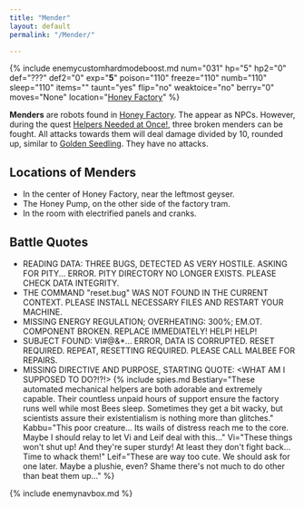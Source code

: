 ```yaml
---
title: "Mender"
layout: default
permalink: "/Mender/"

---
```

{% include enemycustomhardmodeboost.md num="031" hp="5" hp2="0" def="???" def2="0" exp="**5**" poison="110" freeze="110" numb="110" sleep="110" items="" taunt="yes" flip="no" weaktoice="no" berry="0" moves="None" location="[Honey Factory](/Honey_Factory)" %}

**Menders** are robots found in [Honey Factory](/Honey_Factory). The appear as NPCs. However, during the quest [Helpers Needed at Once!](/Helpers_Needed_at_Once!), three broken menders can be fought. All attacks towards them will deal damage divided by 10, rounded up, similar to [Golden Seedling](/Golden_Seedling). They have no attacks.

## Locations of Menders
* In the center of Honey Factory, near the leftmost geyser.
* The Honey Pump, on the other side of the factory tram.
* In the room with electrified panels and cranks.

## Battle Quotes

* READING DATA: THREE BUGS, DETECTED AS VERY HOSTILE. ASKING FOR PITY... ERROR. PITY DIRECTORY NO LONGER EXISTS. PLEASE CHECK DATA INTEGRITY.
* THE COMMAND "reset.bug" WAS NOT FOUND IN THE CURRENT CONTEXT. PLEASE INSTALL NECESSARY FILES AND RESTART YOUR MACHINE.
* MISSING ENERGY REGULATION; OVERHEATING: 300%; EM.OT. COMPONENT BROKEN. REPLACE IMMEDIATELY! HELP! HELP!
* SUBJECT FOUND: VI#@&*... ERROR, DATA IS CORRUPTED. RESET REQUIRED. REPEAT, RESETTING REQUIRED. PLEASE CALL MALBEE FOR REPAIRS.
* MISSING DIRECTIVE AND PURPOSE, STARTING QUOTE: <WHAT AM I SUPPOSED TO DO?!?!>
{% include spies.md Bestiary="These automated mechanical helpers are both adorable and extremely capable. Their countless unpaid hours of support ensure the factory runs well while most Bees sleep. Sometimes they get a bit wacky, but scientists assure their existentialism is nothing more than glitches." Kabbu="This poor creature... Its wails of distress reach me to the core. Maybe I should relay to let Vi and Leif deal with this..." Vi="These things won't shut up! And they're super sturdy! At least they don't fight back... Time to whack them!" Leif="These are way too cute. We should ask for one later. Maybe a plushie, even? Shame there's not much to do other than beat them up..." %}

{% include enemynavbox.md %}